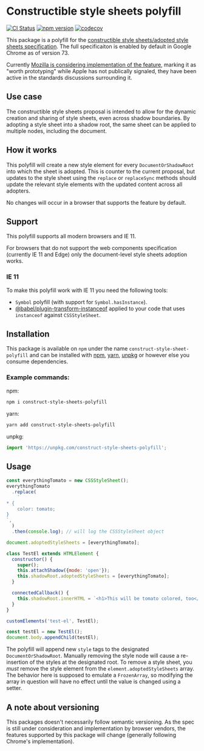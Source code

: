 # Constructible style sheets polyfill

[![CI Status](https://github.com/calebdwilliams/construct-style-sheets/workflows/CI/badge.svg)](https://github.com/calebdwilliams/construct-style-sheets/actions)
[![npm version](https://img.shields.io/npm/v/construct-style-sheets-polyfill.svg?style=flat)](https://npmjs.org/package/construct-style-sheets-polyfill 'View this project on npm')
[![codecov](https://codecov.io/gh/calebdwilliams/construct-style-sheets/branch/master/graph/badge.svg)](https://codecov.io/gh/calebdwilliams/construct-style-sheets)

This package is a polyfill for the [constructible style sheets/adopted style sheets specification](https://github.com/WICG/construct-stylesheets/blob/gh-pages/explainer.md). The full specificaiton is enabled by default in Google Chrome as of version 73.

Currently [Mozilla is considering implementation of the feature](https://github.com/mozilla/standards-positions/issues/103), marking it as "worth prototyping" while Apple has not publically signaled, they have been active in the standards discussions surrounding it.

## Use case

The constructible style sheets proposal is intended to allow for the dynamic
creation and sharing of style sheets, even across shadow boundaries. By adopting
a style sheet into a shadow root, the same sheet can be applied to multiple
nodes, including the document.

## How it works

This polyfill will create a new style element for every `DocumentOrShadowRoot`
into which the sheet is adopted. This is counter to the current proposal, but
updates to the style sheet using the `replace` or `replaceSync` methods should
update the relevant style elements with the updated content across all adopters.

No changes will occur in a browser that supports the feature by default.

## Support

This polyfill supports all modern browsers and IE 11.

For browsers that do not support the web components specification (currently
IE 11 and Edge) only the document-level style sheets adoption works.

### IE 11

To make this polyfill work with IE 11 you need the following tools:
- `Symbol` polyfill (with support for `Symbol.hasInstance`).
- [@babel/plugin-transform-instanceof](https://www.npmjs.com/package/@babel/plugin-transform-instanceof)
applied to your code that uses `instanceof` against `CSSStyleSheet`.

## Installation
This package is available on `npm` under the name `construct-style-sheet-polyfill`
and can be installed with [npm](https://docs.npmjs.com/getting-started),
[yarn](https://yarnpkg.com/en/docs/getting-started), [unpkg](https://unpkg.com)
or however else you consume dependencies.

### Example commands: 

npm:
```bash
npm i construct-style-sheets-polyfill
```

yarn:
```bash
yarn add construct-style-sheets-polyfill
```

unpkg:
```javascript
import 'https://unpkg.com/construct-style-sheets-polyfill';
```

## Usage

```javascript
const everythingTomato = new CSSStyleSheet();
everythingTomato
  .replace(
    `
* {
    color: tomato;
}
`,
  )
  .then(console.log); // will log the CSSStyleSheet object

document.adoptedStyleSheets = [everythingTomato];

class TestEl extends HTMLElement {
  constructor() {
    super();
    this.attachShadow({mode: 'open'});
    this.shadowRoot.adoptedStyleSheets = [everythingTomato];
  }

  connectedCallback() {
    this.shadowRoot.innerHTML = `<h1>This will be tomato colored, too</h1>`;
  }
}

customElements('test-el', TestEl);

const testEl = new TestEl();
document.body.appendChild(testEl);
```

The polyfill will append new `style` tags to the designated `DocumentOrShadowRoot`.
Manually removing the style node will cause a re-insertion of the styles at the
designated root. To remove a style sheet, you _must_ remove the style element
from the `element.adoptedStyleSheets` array. The behavior here is supposed to
emulate a `FrozenArray`, so modifying the array in question will have no effect
until the value is changed using a setter.

## A note about versioning

This packages doesn't necessarily follow semantic versioning. As the spec is still under consideration and implementation by browser vendors, the features supported by this package will change (generally following Chrome's implementation).